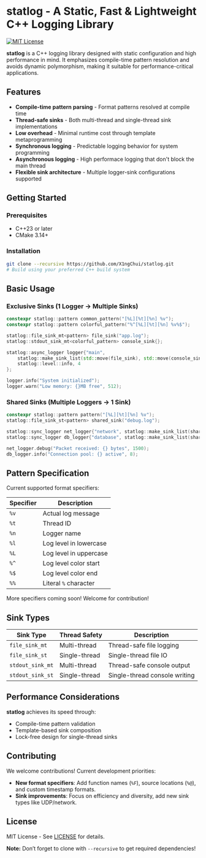 # statlog - A Static, Fast & Lightweight C++ Logging Library

[![MIT License](https://img.shields.io/badge/license-MIT-blue.svg)](LICENSE)

**statlog** is a C++ logging library designed with static configuration and high performance in mind. It emphasizes compile-time pattern resolution and avoids dynamic polymorphism, making it suitable for performance-critical applications.

## Features

- **Compile-time pattern parsing** - Format patterns resolved at compile time
- **Thread-safe sinks** - Both multi-thread and single-thread sink implementations
- **Low overhead** - Minimal runtime cost through template metaprogramming
- **Synchronous logging** - Predictable logging behavior for system programming
- **Asynchronous logging** - High performace logging that don't block the main thread
- **Flexible sink architecture** - Multiple logger-sink configurations supported

## Getting Started

### Prerequisites
- C++23 or later
- CMake 3.14+

### Installation

```bash
git clone --recursive https://github.com/X1ngChui/statlog.git
# Build using your preferred C++ build system
```

## Basic Usage

### Exclusive Sinks (1 Logger → Multiple Sinks)

```cpp
constexpr statlog::pattern common_pattern("[%L][%t][%n] %v");
constexpr statlog::pattern colorful_pattern("%^[%L][%t][%n] %v%$");

statlog::file_sink_mt<pattern> file_sink("app.log");
statlog::stdout_sink_mt<colorful_pattern> console_sink{};

statlog::async_logger logger{"main", 
	statlog::make_sink_list(std::move(file_sink), std::move(console_sink)),
	statlog::level::info, 4
};

logger.info("System initialized");
logger.warn("Low memory: {}MB free", 512);
```

### Shared Sinks (Multiple Loggers → 1 Sink)

```cpp
constexpr statlog::pattern pattern("[%L][%t][%n] %v");
statlog::file_sink_st<pattern> shared_sink("debug.log");

statlog::sync_logger net_logger{"network", statlog::make_sink_list(shared_sink)};
statlog::sync_logger db_logger{"database", statlog::make_sink_list(shared_sink)};

net_logger.debug("Packet received: {} bytes", 1500);
db_logger.info("Connection pool: {} active", 8);
```

## Pattern Specification

Current supported format specifiers:

| Specifier | Description             |
|-----------|-------------------------|
| `%v`      | Actual log message      |
| `%t`      | Thread ID               |
| `%n`      | Logger name             |
| `%l`      | Log level in lowercase  |
| `%L`      | Log level in uppercase  |
| `%^`      | Log level color start   |
| `%$`      | Log level color end     |
| `%%`      | Literal `%` character   |


More specifiers coming soon! Welcome for contribution!

## Sink Types

| Sink Type      | Thread Safety | Description                     |
|----------------|----------------|---------------------------------|
| `file_sink_mt` | Multi-thread    | Thread-safe file logging       |
| `file_sink_st` | Single-thread   | Single-thread file IO          |
| `stdout_sink_mt`| Multi-thread   | Thread-safe console output     |
| `stdout_sink_st`| Single-thread  | Single-thread console writing  |

## Performance Considerations

**statlog** achieves its speed through:

- Compile-time pattern validation
- Template-based sink composition
- Lock-free design for single-thread sinks

## Contributing

We welcome contributions! Current development priorities:

- **New format specifiers**: Add function names (`%F`), source locations (`%@`), and custom timestamp formats.
- **Sink improvements**: Focus on efficiency and diversity, add new sink types like UDP/network.

## License

MIT License - See [LICENSE](LICENSE) for details.

**Note:** Don’t forget to clone with `--recursive` to get required dependencies!




